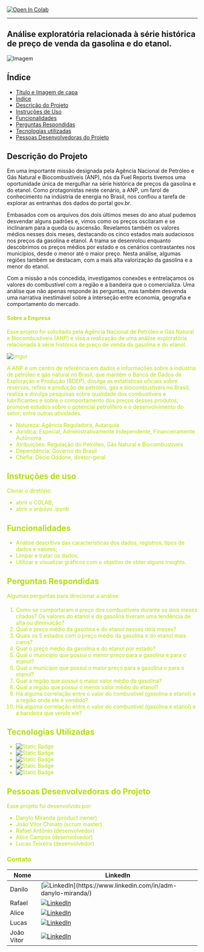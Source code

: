 <a target="_blank" href="https://colab.research.google.com/github/danylo-miranda/Fuel-Reports">
  <img src="https://colab.research.google.com/assets/colab-badge.svg" alt="Open In Colab"/>
</a>

---

## Análise exploratória relacionada à série histórica de preço de venda da gasolina e do etanol.


![Imagem](https://i.imgur.com/rLlABQU.png)



## Índice 

* [Título e Imagem de capa](#Título-e-Imagem-de-capa)
* [Índice](#índice)
* [Descrição do Projeto](#descrição-do-projeto)
* [Instruções de Uso](#instrução-de-uso)
* [Funcionalidades](#funcionalidades)
* [Perguntas Respondidas](#perguntas-respondidas)
* [Tecnologias utilizadas](#tecnologias-utilizadas)
* [Pessoas Desenvolvedoras do Projeto](#pessoas-desenvolvedoras)


## Descrição do Projeto

Em uma importante missão designada pela Agência Nacional de Petróleo e Gás Natural e Biocombustíveis (ANP), nós da Fuel Reports tivemos uma oportunidade única de mergulhar na série histórica de preços da gasolina e do etanol. Como protagonistas neste cenário, a ANP, um farol de conhecimento na indústria de energia no Brasil, nos confiou a tarefa de explorar as entranhas dos dados do portal gov.br. 

Embasados com os arquivos dos dois últimos meses do ano atual pudemos desvendar alguns padrões e, vimos como os preços oscilaram e se inclinaram para a queda ou ascensão. Revelamos também os valores médios nesses dois meses, destacando os cinco estados mais audaciosos nos preços da gasolina e etanol. A trama se desenrolou enquanto descobrimos os preços médios por estado e os cenários contrastantes nos municípios, desde o menor até o maior preço. Nesta análise, algumas regiões também se destacam, com a mais alta valorização da gasolina e a menor do etanol.

Com a missão a nós concedida, investigamos conexões e entrelaçamos os valores do combustível com a região e a bandeira que o comercializa. Uma análise que não apenas responde às perguntas, mas também desvenda uma narrativa inestimável sobre a interseção entre economia, geografia e comportamento do mercado.

#### <font color = bluelight> Sobre a Empresa

Esse projeto foi solicitado pela Agência Nacional de Petróleo e Gás
Natural e Biocombustíveis (ANP) e visa a realização de uma análise exploratória
relacionada à série histórica de preço de venda da gasolina e do etanol.

![Imgur](https://i.imgur.com/vpCTyKv.jpg)

A ANP é um centro de referência em dados e informações sobre a indústria de
petróleo e gás natural no Brasil, que mantém o Banco de Dados de Exploração e
Produção (BDEP); divulga as estatísticas oficiais sobre reservas, refino e produção
de petróleo, gás e biocombustíveis no Brasil; realiza e divulga pesquisas sobre
qualidade dos combustíveis e lubrificantes e sobre o comportamento dos preços
desses produtos; promove estudos sobre o potencial petrolífero e o
desenvolvimento do setor; entre outras atividades.
- Natureza:	Agência Reguladora, Autarquia
- Jurídica: Especial, Administrativamente Independente, Financeiramente Autônoma
- Atribuições:	Regulação do Petróleo, Gás Natural e Biocombustíveis
- Dependência:	Governo do Brasil
- Chefia:	Décio Oddone, diretor-geral
    
## Instruções de uso

Clonar o diretório:
* abrir o COLAB;
* abrir o arquivo .ipynb

## Funcionalidades

*   Análise descritiva das características dos dados, registros, tipos de dados
    e valores;
*   Limpar e tratar os dados;
*   Utilizar e visualizar gráficos com o objetivo de obter alguns insights.

## Perguntas Respondidas 

Algumas perguntas para direcionar a análise:
  #### <font color = bluelight>
1. Como se comportaram o preço dos combustíveis durante os dois meses citados? Os valores do
etanol e da gasolina tiveram uma tendência de alta ou diminuição?
2.  Qual o preço médio da gasolina e do etanol nesses dois meses?
3. Quais os 5 estados com o preço médio da gasolina e do etanol mais caros?
4.  Qual o preço médio da gasolina e do etanol por estado?
5.  Qual o município que possui o menor preço para a gasolina e para o etanol?
6. Qual o município que possui o maior preço para a gasolina e para o etanol?
7. Qual a região que possui o maior valor médio da gasolina?
8. Qual a região que possui o menor valor médio do etanol?
9. Há alguma correlação entre o valor do combustível (gasolina e etanol) e a região onde ele é vendido?
10. Há alguma correlação entre o valor do combustível (gasolina e etanol) e a bandeira que vende ele?
    
## Tecnologias Utilizadas

* ![Static Badge](https://img.shields.io/badge/%20-Pandas-%23150458?style=plano&logo=Pandas&cacheSeconds=%203600)
* ![Static Badge](https://img.shields.io/badge/%20-Google_Colab-black?style=plano&logo=Google%20Colab&logoColor=%23F9AB00&cacheSeconds=%203600)
* ![Static Badge](https://img.shields.io/badge/%20-Python-black?style=plano&logo=Python&logoColor=%233776AB&cacheSeconds=%203600)
* ![Static Badge](https://img.shields.io/badge/%20-Numpy-%23013243?style=plano&logo=Numpy&cacheSeconds=%203600)
* ![Static Badge](https://img.shields.io/badge/%20-Matplotlib-blue?style=plano&logo=Matplotlib&logoColor=%233776AB&cacheSeconds=%203600)

## Pessoas Desenvolvedoras do Projeto
Esse projeto foi desenvolvido por:

- Danylo Miranda (product owner)
- João Vitor Chinato (scrum master)
- Rafael Antônio (desenvolvedor)
- Alice Campos (desenvolvedor)
- Lucas Teixeira (desenvolvedor)


### Contato

| Nome       | LinkedIn |
|------------|----------|
| Danilo     | [![LinkedIn](https://img.shields.io/badge/-LinkedIn-blue?style=flat-square&logo=Linkedin&logoColor=white&link=[https://www.linkedin.com/in/adm-danylo-miranda/](https://www.linkedin.com/in/adm-danylo-miranda/))](https://www.linkedin.com/in/adm-danylo-miranda/) |
| Rafael     | [![LinkedIn](https://img.shields.io/badge/-LinkedIn-blue?style=flat-square&logo=Linkedin&logoColor=white&link=https://www.linkedin.com/in/rafael-antonio-759a04241/)](https://www.linkedin.com/in/rafael-antonio-759a04241/) |
| Alice      | [![LinkedIn](https://img.shields.io/badge/-LinkedIn-blue?style=flat-square&logo=Linkedin&logoColor=white&link=https://www.linkedin.com/in/alicecalagecampos/)](https://www.linkedin.com/in/alicecalagecampos/) |
| Lucas      | [![LinkedIn](https://img.shields.io/badge/-LinkedIn-blue?style=flat-square&logo=Linkedin&logoColor=white&link=https://www.linkedin.com/in/lucstx/)](https://www.linkedin.com/in/lucstx/) |
| João Vitor | [![LinkedIn](https://img.shields.io/badge/-LinkedIn-blue?style=flat-square&logo=Linkedin&logoColor=white&link=https://www.linkedin.com/in/joao-vitor-cunha-chinato/)](https://www.linkedin.com/in/joao-vitor-cunha-chinato/) |
